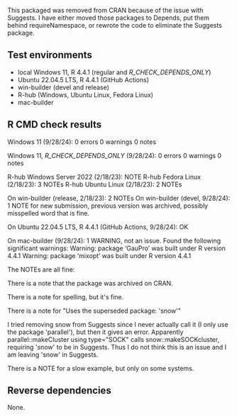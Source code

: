 This packaged was removed from CRAN because of the issue with Suggests.
I have either moved those packages to Depends, put them behind requireNamespace,
or rewrote the code to eliminate the Suggests package.

## Test environments
* local Windows 11, R 4.4.1 (regular and _R_CHECK_DEPENDS_ONLY_)
* Ubuntu 22.04.5 LTS, R 4.4.1 (GitHub Actions)
* win-builder (devel and release)
* R-hub (Windows, Ubuntu Linux, Fedora Linux)
* mac-builder

## R CMD check results

Windows 11 (9/28/24): 0 errors 0 warnings 0 notes

Windows 11, _R_CHECK_DEPENDS_ONLY_ (9/28/24): 0 errors 0 warnings 0 notes

R-hub Windows Server 2022 (2/18/23): NOTE
R-hub Fedora Linux (2/18/23): 3 NOTEs
R-hub Ubuntu Linux (2/18/23): 2 NOTEs

On win-builder (release, 2/18/23): 2 NOTEs
On win-builder (devel, 9/28/24): 1 NOTE for new submission, previous version
was archived, possibly misspelled word that is fine.

On Ubuntu 22.04.5 LTS, R 4.4.1 (GitHub Actions, 9/28/24): OK

On mac-builder (9/28/24): 1 WARNING, not an issue.
Found the following significant warnings:
  Warning: package ‘GauPro’ was built under R version 4.4.1
  Warning: package ‘mixopt’ was built under R version 4.4.1

The NOTEs are all fine:

There is a note that the package was archived on CRAN.

There is a note for spelling, but it's fine.

There is a note for "Uses the superseded package: 'snow'"

I tried removing snow from Suggests since I never actually
call it (I only use the package 'parallel'), but then it gives an error.
Apparently parallel::makeCluster using type="SOCK" calls snow::makeSOCKcluster,
requiring 'snow' to be in Suggests.
Thus I do not think this is an issue and I am leaving 'snow' in Suggests.

There is a NOTE for a slow example, but only on some systems.


## Reverse dependencies

None.
